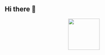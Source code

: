 ## Hi there 👋
<div id="header" align="center">
  <img src="https://66.media.tumblr.com/3d05599acbae7a7d95fec533f8a3b2d1/tumblr_mpzxpfGkZX1rl3tlpo1_500.png" width="100"/>
</div>
